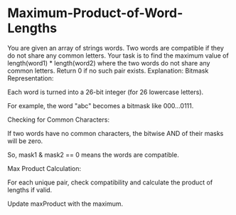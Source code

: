 # Maximum-Product-of-Word-Lengths
You are given an array of strings words. Two words are compatible if they do not share any common letters.  Your task is to find the maximum value of length(word1) * length(word2) where the two words do not share any common letters. Return 0 if no such pair exists.
Explanation:
Bitmask Representation:

Each word is turned into a 26-bit integer (for 26 lowercase letters).

For example, the word "abc" becomes a bitmask like 000...0111.

Checking for Common Characters:

If two words have no common characters, the bitwise AND of their masks will be zero.

So, mask1 & mask2 == 0 means the words are compatible.

Max Product Calculation:

For each unique pair, check compatibility and calculate the product of lengths if valid.

Update maxProduct with the maximum.
